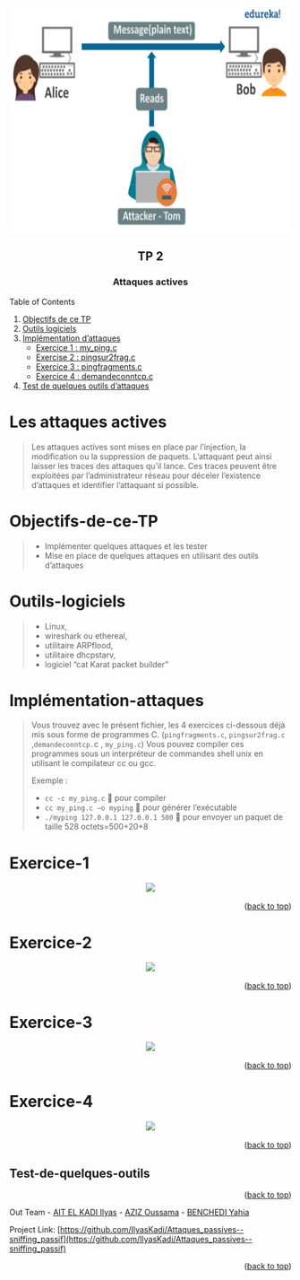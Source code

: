 <div id="top"></div>



<!-- PROJECT LOGO -->
<br />
<div align="center">
    <img src="images/logo.png" alt="Logo" width="700" height="400">
  <h2 align="center">TP 2</h2>
  <h3 align="center">Attaques actives</h3>
</div>



<!-- TABLE OF CONTENTS -->

  <summary>Table of Contents</summary>
  <ol>
   <li><a href="#Objectifs-de-ce-TP">Objectifs de ce TP</a></li>
   <li><a href="#Outils-logiciels">Outils logiciels</a></li>
      <li>
        <a href="#Implémentation-attaques">Implémentation d’attaques</a>
           <ul>
              <li><a href="#Exercice-1">Exercice 1 : my_ping.c</a></li>
              <li><a href="#Exercice-2">Exercise 2 : pingsur2frag.c</a></li>
              <li><a href="#Exercice-3">Exercice 3 : pingfragments.c</a></li>
              <li><a href="#Exercice-4">Exercice 4 : demandeconntcp.c</a></li>
           </ul>
        </li>
    <li><a href="#Test-de-quelques-outils">Test de quelques outils d’attaques</a></li>
   </ol>

# Les attaques actives

> Les attaques actives sont mises en place par l’injection, la modification ou la suppression de
> paquets. L’attaquant peut ainsi laisser les traces des attaques qu’il lance. Ces traces peuvent
> être exploitées par l’administrateur réseau pour déceler l’existence d’attaques et identifier
> l’attaquant si possible. 



# Objectifs-de-ce-TP
> - Implémenter quelques attaques et les tester
> - Mise en place de quelques attaques en utilisant des outils d’attaques

# Outils-logiciels
> - Linux, 
> - wireshark ou ethereal, 
> - utilitaire ARPflood, 
> - utilitaire dhcpstarv, 
> - logiciel “cat Karat packet
builder”

# Implémentation-attaques

> Vous trouvez avec le présent fichier, les 4 exercices ci-dessous déjà mis sous forme de
> programmes C. (`pingfragments.c`, `pingsur2frag.c` ,`demandeconntcp.`c , `my_ping.c`)
> Vous pouvez compiler ces programmes sous un interpréteur de commandes shell unix en
> utilisant le compilateur cc ou gcc.
> 
> Exemple :
> - `cc -c my_ping.c`  pour compiler
> - `cc my_ping.c –o myping`  pour générer l’exécutable
> - `./myping 127.0.0.1 127.0.0.1 500`  pour envoyer un paquet de taille 528
> octets=500+20+8

# Exercice-1

<div align="center">
    <img src="images/compilation.png">
</div>

<p align="right">(<a href="#top">back to top</a>)</p>


# Exercice-2

<div align="center">
    <img src="images/1-CS.jpg">
</div>

<p align="right">(<a href="#top">back to top</a>)</p>

# Exercice-3

<div align="center">
    <img src="images/1-CS.jpg">
</div>

<p align="right">(<a href="#top">back to top</a>)</p>

# Exercice-4

<div align="center">
    <img src="images/1-CS.jpg">
</div>

<p align="right">(<a href="#top">back to top</a>)</p>


## Test-de-quelques-outils



<p align="right">(<a href="#top">back to top</a>)</p>








Out Team - [AIT EL KADI Ilyas](https://github.com/IlyasKadi) - [AZIZ Oussama](https://github.com/ATAMAN0) - [BENCHEDI Yahia](https://github.com/Ben776ya)

Project Link: [https://github.com/IlyasKadi/Attaques_passives--sniffing_passif](https://github.com/IlyasKadi/Attaques_passives--sniffing_passif)

<p align="right">(<a href="#top">back to top</a>)</p>
